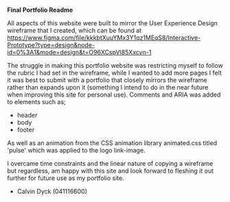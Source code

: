 **Final Portfolio Readme**

All aspects of this website were built to mirror the User Experience Design wireframe that I created, which can be found at https://www.figma.com/file/kkkbtXuuYMx3Y1qz1MEqS8/Interactive-Prototype?type=design&node-id=0%3A1&mode=design&t=O96XCspVl85Xxcvn-1

The struggle in making this portfolio website was restricting myself to follow the rubric I had set in the wireframe, while I wanted to add more pages I felt it was best to submit with a portfolio that closely mirrors the wireframe rather than expands upon it (something I intend to do in the near future when improving this site for personal use).
Comments and ARIA was added to elements such as; 
- header
- body
- footer

As well as an animation from the CSS animation library animated.css titled 'pulse' which was applied to the logo link-image.

I overcame time constraints and the linear nature of copying a wireframe but regardless, am happy with this site and look forward to fleshing it out further for future use as my portfolio site. 

- Calvin Dyck (041116600)
